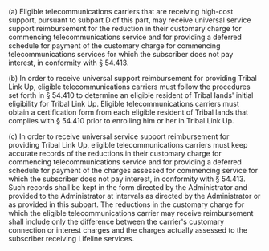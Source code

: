 (a) Eligible telecommunications carriers that are receiving high-cost support, pursuant to subpart D of this part, may receive universal service support reimbursement for the reduction in their customary charge for commencing telecommunications service and for providing a deferred schedule for payment of the customary charge for commencing telecommunications services for which the subscriber does not pay interest, in conformity with § 54.413.

(b) In order to receive universal support reimbursement for providing Tribal Link Up, eligible telecommunications carriers must follow the procedures set forth in § 54.410 to determine an eligible resident of Tribal lands' initial eligibility for Tribal Link Up. Eligible telecommunications carriers must obtain a certification form from each eligible resident of Tribal lands that complies with § 54.410 prior to enrolling him or her in Tribal Link Up.

(c) In order to receive universal service support reimbursement for providing Tribal Link Up, eligible telecommunications carriers must keep accurate records of the reductions in their customary charge for commencing telecommunications service and for providing a deferred schedule for payment of the charges assessed for commencing service for which the subscriber does not pay interest, in conformity with § 54.413. Such records shall be kept in the form directed by the Administrator and provided to the Administrator at intervals as directed by the Administrator or as provided in this subpart. The reductions in the customary charge for which the eligible telecommunications carrier may receive reimbursement shall include only the difference between the carrier's customary connection or interest charges and the charges actually assessed to the subscriber receiving Lifeline services.

